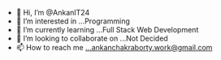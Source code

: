 - 👋 Hi, I’m @AnkanIT24
- 👀 I’m interested in ...Programming
- 🌱 I’m currently learning ...Full Stack Web Development
- 💞️ I’m looking to collaborate on ...Not Decided
- 📫 How to reach me ...ankanchakraborty.work@gmail.com

<!---
AnkanIT24/AnkanIT24 is a ✨ special ✨ repository because its `README.md` (this file) appears on your GitHub profile.
You can click the Preview link to take a look at your changes.
--->
